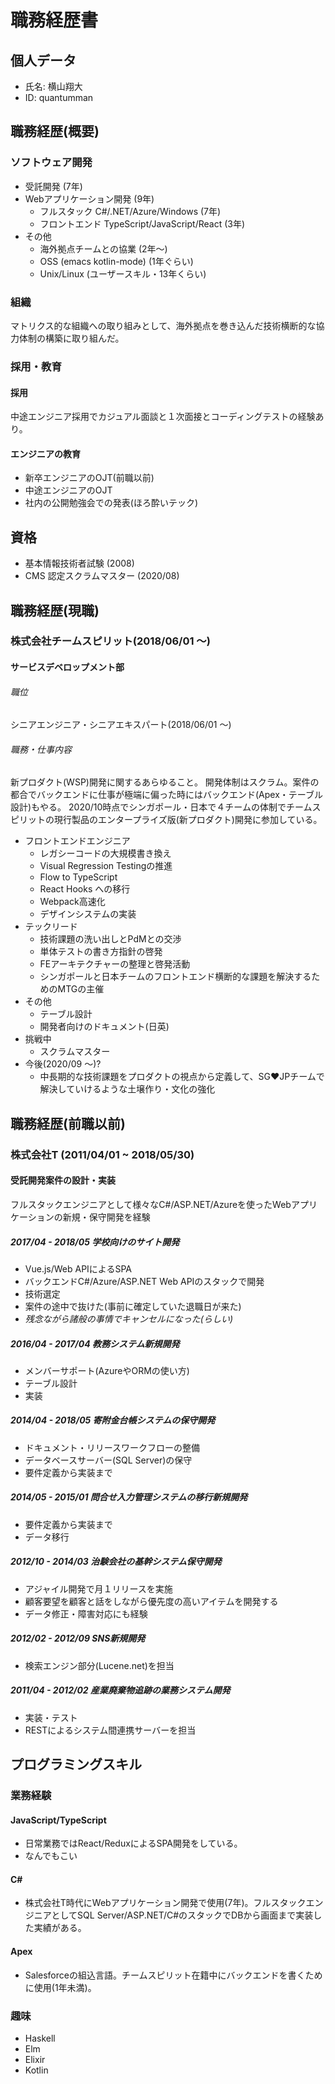 # 職務経歴書

## 個人データ

- 氏名: 横山翔大
- ID: quantumman

## 職務経歴(概要)

### ソフトウェア開発

- 受託開発 (7年)
- Webアプリケーション開発 (9年)
  - フルスタック C#/.NET/Azure/Windows (7年)
  - フロントエンド TypeScript/JavaScript/React (3年)
- その他
  - 海外拠点チームとの協業 (2年〜)
  - OSS (emacs kotlin-mode) (1年ぐらい)
  - Unix/Linux (ユーザースキル・13年くらい)

### 組織

マトリクス的な組織への取り組みとして、海外拠点を巻き込んだ技術横断的な協力体制の構築に取り組んだ。

### 採用・教育

#### 採用

中途エンジニア採用でカジュアル面談と１次面接とコーディングテストの経験あり。

#### エンジニアの教育

- 新卒エンジニアのOJT(前職以前)
- 中途エンジニアのOJT
- 社内の公開勉強会での発表(ほろ酔いテック)

## 資格

- 基本情報技術者試験 (2008)
- CMS 認定スクラムマスター (2020/08)

## 職務経歴(現職)

### 株式会社チームスピリット(2018/06/01 〜)

#### サービスデベロップメント部

###### 職位
 
シニアエンジニア・シニアエキスパート(2018/06/01 〜)

###### 職務・仕事内容

新プロダクト(WSP)開発に関するあらゆること。
開発体制はスクラム。案件の都合でバックエンドに仕事が極端に偏った時にはバックエンド(Apex・テーブル設計)もやる。
2020/10時点でシンガポール・日本で４チームの体制でチームスピリットの現行製品のエンタープライズ版(新プロダクト)開発に参加している。

- フロントエンドエンジニア
  - レガシーコードの大規模書き換え
  - Visual Regression Testingの推進
  - Flow to TypeScript
  - React Hooks への移行
  - Webpack高速化
  - デザインシステムの実装
- テックリード
  - 技術課題の洗い出しとPdMとの交渉
  - 単体テストの書き方指針の啓発
  - FEアーキテクチャーの整理と啓発活動
  - シンガポールと日本チームのフロントエンド横断的な課題を解決するためのMTGの主催
- その他
  - テーブル設計
  - 開発者向けのドキュメント(日英)
- 挑戦中
  - スクラムマスター  
- 今後(2020/09 〜)?
  - 中長期的な技術課題をプロダクトの視点から定義して、SG❤️JPチームで解決していけるような土壌作り・文化の強化

## 職務経歴(前職以前)

### 株式会社T (2011/04/01 ~ 2018/05/30)

#### 受託開発案件の設計・実装

フルスタックエンジニアとして様々なC#/ASP.NET/Azureを使ったWebアプリケーションの新規・保守開発を経験

##### 2017/04 - 2018/05 学校向けのサイト開発
- Vue.js/Web APIによるSPA
- バックエンドC#/Azure/ASP.NET Web APIのスタックで開発
- 技術選定
- 案件の途中で抜けた(事前に確定していた退職日が来た)
- *残念ながら諸般の事情でキャンセルになった(らしい)*
##### 2016/04 - 2017/04 教務システム新規開発
- メンバーサポート(AzureやORMの使い方)
- テーブル設計
- 実装
##### 2014/04 - 2018/05 寄附金台帳システムの保守開発
- ドキュメント・リリースワークフローの整備
- データベースサーバー(SQL Server)の保守
- 要件定義から実装まで
##### 2014/05 - 2015/01 問合せ入力管理システムの移行新規開発
- 要件定義から実装まで
- データ移行
##### 2012/10 - 2014/03 治験会社の基幹システム保守開発
- アジャイル開発で月１リリースを実施
- 顧客要望を顧客と話をしながら優先度の高いアイテムを開発する
- データ修正・障害対応にも経験
##### 2012/02 - 2012/09 SNS新規開発
- 検索エンジン部分(Lucene.net)を担当
##### 2011/04 - 2012/02 産業廃棄物追跡の業務システム開発
- 実装・テスト
- RESTによるシステム間連携サーバーを担当

## プログラミングスキル
### 業務経験
#### JavaScript/TypeScript
- 日常業務ではReact/ReduxによるSPA開発をしている。
- なんでもこい
#### C#
- 株式会社T時代にWebアプリケーション開発で使用(7年)。フルスタックエンジニアとしてSQL Server/ASP.NET/C#のスタックでDBから画面まで実装した実績がある。
#### Apex
- Salesforceの組込言語。チームスピリット在籍中にバックエンドを書くために使用(1年未満)。
### 趣味
- Haskell
- Elm
- Elixir
- Kotlin

